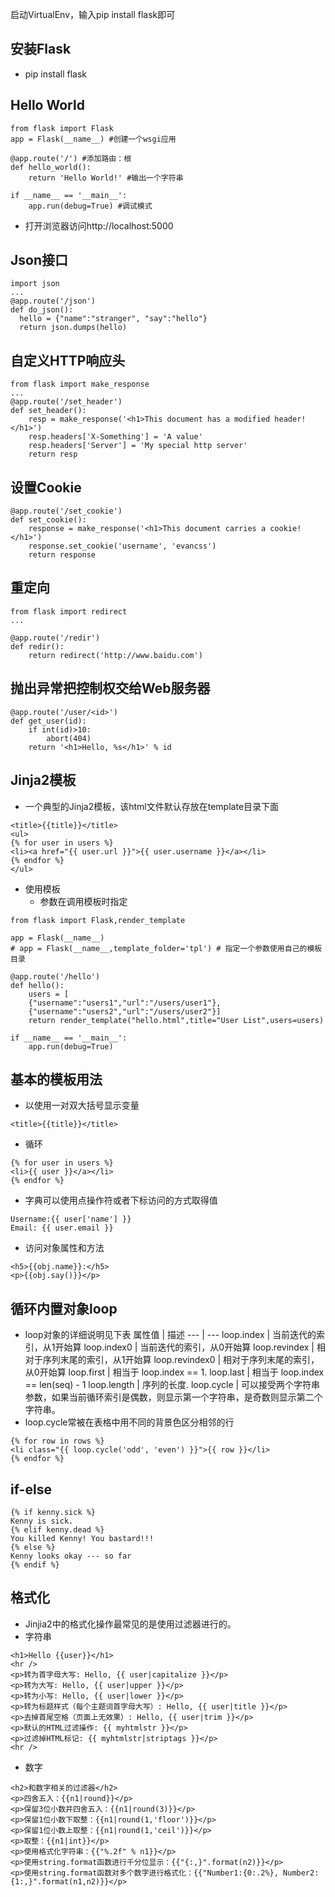 
启动VirtualEnv，输入pip install flask即可

## 安装Flask
- pip install flask
## Hello World
```
from flask import Flask
app = Flask(__name__) #创建一个wsgi应用

@app.route('/') #添加路由：根
def hello_world():
    return 'Hello World!' #输出一个字符串

if __name__ == '__main__':
    app.run(debug=True) #调试模式
```
- 打开浏览器访问http://localhost:5000
## Json接口
```
import json
...
@app.route('/json')
def do_json():
  hello = {"name":"stranger", "say":"hello"}
  return json.dumps(hello)
```
## 自定义HTTP响应头
```
from flask import make_response
...
@app.route('/set_header')
def set_header():
    resp = make_response('<h1>This document has a modified header!</h1>')
    resp.headers['X-Something'] = 'A value'
    resp.headers['Server'] = 'My special http server'
    return resp
```
## 设置Cookie
```
@app.route('/set_cookie')
def set_cookie():
    response = make_response('<h1>This document carries a cookie!</h1>')
    response.set_cookie('username', 'evancss')
    return response
```
## 重定向
```
from flask import redirect
...

@app.route('/redir')
def redir():
    return redirect('http://www.baidu.com')
```
## 抛出异常把控制权交给Web服务器
```
@app.route('/user/<id>')
def get_user(id):
    if int(id)>10:
        abort(404)
    return '<h1>Hello, %s</h1>' % id
```
## Jinja2模板
- 一个典型的Jinja2模板，该html文件默认存放在template目录下面
```
<title>{{title}}</title>
<ul>
{% for user in users %}
<li><a href="{{ user.url }}">{{ user.username }}</a></li>
{% endfor %}
</ul>
```
- 使用模板
  - 参数在调用模板时指定
```
from flask import Flask,render_template

app = Flask(__name__)
# app = Flask(__name__,template_folder='tpl') # 指定一个参数使用自己的模板目录

@app.route('/hello')
def hello():
    users = [
    {"username":"users1","url":"/users/user1"},
    {"username":"users2","url":"/users/user2"}]
    return render_template("hello.html",title="User List",users=users)

if __name__ == '__main__':
    app.run(debug=True)
```
## 基本的模板用法
- 以使用一对双大括号显示变量
```
<title>{{title}}</title>
```
- 循环
```
{% for user in users %}
<li>{{ user }}</a></li>
{% endfor %}
```
- 字典可以使用点操作符或者下标访问的方式取得值
```
Username:{{ user['name'] }}
Email: {{ user.email }}
```
- 访问对象属性和方法
```
<h5>{{obj.name}}:</h5>
<p>{{obj.say()}}</p>
```
## 循环内置对象loop
- loop对象的详细说明见下表
属性值 | 描述
---   |  ---
loop.index  | 当前迭代的索引，从1开始算
loop.index0  | 当前迭代的索引，从0开始算
loop.revindex  | 相对于序列末尾的索引，从1开始算
loop.revindex0  | 相对于序列末尾的索引，从0开始算
loop.first  | 相当于 loop.index == 1.
loop.last  | 相当于 loop.index == len(seq) - 1
loop.length  | 序列的长度.
loop.cycle  | 可以接受两个字符串参数，如果当前循环索引是偶数，则显示第一个字符串，是奇数则显示第二个字符串。
- loop.cycle常被在表格中用不同的背景色区分相邻的行
```
{% for row in rows %}
<li class="{{ loop.cycle('odd', 'even') }}">{{ row }}</li>
{% endfor %}
```
## if-else
```
{% if kenny.sick %}
Kenny is sick.
{% elif kenny.dead %}
You killed Kenny! You bastard!!!
{% else %}
Kenny looks okay --- so far
{% endif %}
```
## 格式化
- Jinjia2中的格式化操作最常见的是使用过滤器进行的。
- 字符串
```
<h1>Hello {{user}}</h1>
<hr />
<p>转为首字母大写: Hello, {{ user|capitalize }}</p>
<p>转为大写: Hello, {{ user|upper }}</p>
<p>转为小写: Hello, {{ user|lower }}</p>
<p>转为标题样式（每个主题词首字母大写）: Hello, {{ user|title }}</p>
<p>去掉首尾空格（页面上无效果）: Hello, {{ user|trim }}</p>
<p>默认的HTML过滤操作: {{ myhtmlstr }}</p>
<p>过滤掉HTML标记: {{ myhtmlstr|striptags }}</p>
<hr />
```
- 数字
```
<h2>和数字相关的过滤器</h2>
<p>四舍五入：{{n1|round}}</p>
<p>保留3位小数并四舍五入：{{n1|round(3)}}</p>
<p>保留1位小数下取整：{{n1|round(1,'floor')}}</p>
<p>保留1位小数上取整：{{n1|round(1,'ceil')}}</p>
<p>取整：{{n1|int}}</p>
<p>使用格式化字符串：{{"%.2f" % n1}}</p>
<p>使用string.format函数进行千分位显示：{{"{:,}".format(n2)}}</p>
<p>使用string.format函数对多个数字进行格式化：{{"Number1:{0:.2%}, Number2:{1:,}".format(n1,n2)}}</p>
```
